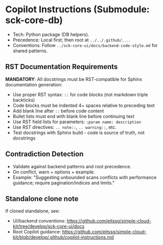# Copilot Instructions (Submodule: sck-core-db)

- Tech: Python package (DB helpers).
- Precedence: Local first; then root at `../../.github/...`.
- Conventions: Follow `../sck-core-ui/docs/backend-code-style.md` for shared patterns.

## RST Documentation Requirements
**MANDATORY**: All docstrings must be RST-compatible for Sphinx documentation generation:
- Use proper RST syntax: `::` for code blocks (not markdown triple backticks)
- Code blocks must be indented 4+ spaces relative to preceding text
- Add blank line after `::` before code content
- Bullet lists must end with blank line before continuing text
- Use RST field lists for parameters: `:param name: description`
- Use RST directives: `.. note::`, `.. warning::`, etc.
- Test docstrings with Sphinx build - code is source of truth, not docstrings

## Contradiction Detection
- Validate against backend patterns and root precedence.
- On conflict, warn + options + example.
- Example: "Suggesting unbounded scans conflicts with performance guidance; require pagination/indices and limits."

## Standalone clone note
If cloned standalone, see:
- UI/backend conventions: https://github.com/eitssg/simple-cloud-kit/tree/develop/sck-core-ui/docs
- Root Copilot guidance: https://github.com/eitssg/simple-cloud-kit/blob/develop/.github/copilot-instructions.md
 
